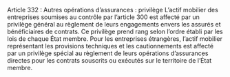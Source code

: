 Article 332 : Autres opérations d’assurances : privilège
L’actif mobilier des entreprises soumises au contrôle par l’article 300 est affecté par un privilège général au règlement de leurs engagements envers les assurés et bénéficiaires de contrats. Ce privilège prend rang selon l’ordre établi par les lois de chaque État membre.
Pour les entreprises étrangères, l’actif mobilier représentant les provisions techniques et les cautionnements est affecté par un privilège spécial au règlement de leurs opérations d’assurances directes pour les contrats souscrits ou exécutés sur le territoire de l’État membre.